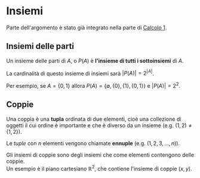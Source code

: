 # Insiemi

Parte dell'argomento è stato già integrato nella parte di [Calcolo 1](../../../ct0432/01/README.md).

## Insiemi delle parti

Un insieme delle parti di $A$, o $P(A)$ è **l'insieme di tutti i sottoinsiemi** di $A$.

La cardinalità di questo insieme di insiemi sarà $|P(A)| = 2^{|A|}$.

Per esempio, se $A = \{0, 1\}$ allora $P(A) = \{\emptyset, \{0\}, \{1\}, \{0, 1\}\}$ e $|P(A)| = 2^2$.

## Coppie

Una coppia è una **tupla** ordinata di due elementi, cioè una collezione di oggetti il cui ordine è importante e che è diverso da un insieme (e.g. $(1, 2) \neq \{1, 2\}$).

Le _tuple_ con $n$ elementi vengono chiamate **ennuple** (e.g. $(1, 2, 3, ..., n)$).

Gli insiemi di coppie sono degli insiemi che come elementi contengono delle coppie. \
Un esempio è il piano cartesiano $\mathbb{R}^2$, che contiene l'insieme di coppie $(x, y)$.
